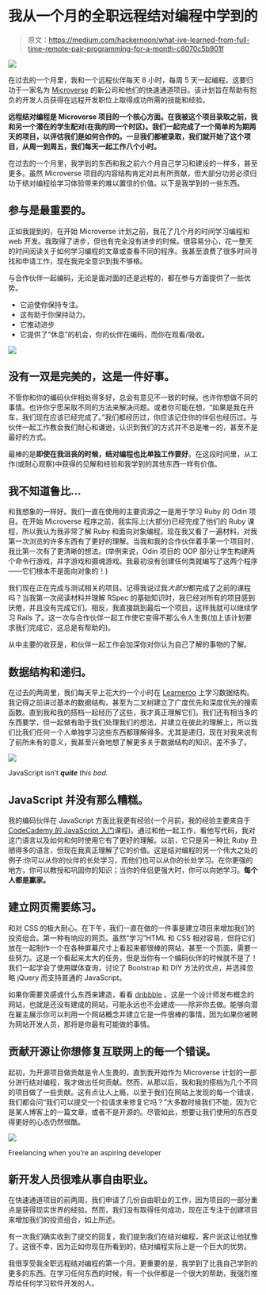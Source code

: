# 我从一个月的全职远程结对编程中学到的

> 原文：<https://medium.com/hackernoon/what-ive-learned-from-full-time-remote-pair-programming-for-a-month-c8070c5b901f>

![](img/1badcdbf597fb11132d06a654cd5e0d3.png)

在过去的一个月里，我和一个远程伙伴每天 8 小时，每周 5 天一起编程。这要归功于一家名为 [Microverse](https://www.microverse.org) 的新公司和他们的快速通道项目。该计划旨在帮助有抱负的开发人员获得在远程开发职位上取得成功所需的技能和经验。

**远程结对编程是 Microverse 项目的一个核心方面。在我被这个项目录取之前，我和另一个潜在的学生配对(在我的同一个时区)。我们一起完成了一个简单的为期两天的项目，以评估我们是如何合作的。一旦我们都被录取，我们就开始了这个项目，从周一到周五，我们每天一起工作八个小时。**

在过去的一个月里，我学到的东西和我之前六个月自己学习和建设的一样多，甚至更多。虽然 Microverse 项目的内容结构肯定对此有所贡献，但大部分功劳必须归功于结对编程给学习体验带来的难以置信的价值。以下是我学到的一些东西。

## 参与是最重要的。

正如我提到的，在开始 Microverse 计划之前，我花了几个月的时间学习编程和 web 开发。我取得了进步，但也有完全没有进步的时候。很容易分心，花一整天的时间阅读关于如何学习编程的文章或查看不同的程序。我甚至浪费了很多时间寻找和申请工作，现在我完全意识到我不够格。

与合作伙伴一起编码，无论是面对面的还是远程的，都在参与方面提供了一些优势。

*   它迫使你保持专注。
*   这有助于你保持动力。
*   它推动进步
*   它提供了“休息”的机会，你的伙伴在编码，而你在观看/吸收。

![](img/3292df00794638443188c60aacda0961.png)

## 没有一双是完美的，这是一件好事。

不管你和你的编码伙伴相处得多好，总会有意见不一致的时候。也许你想做不同的事情。也许你宁愿采取不同的方法来解决问题。或者你可能在想，“如果是我在开车，我们现在应该已经完成了。”我们都经历过，你应该记住你的伴侣也经历过。与伙伴一起工作教会我们耐心和谦逊，认识到我们的方式并不总是唯一的，甚至不是最好的方式。

最棒的是**即使在我沮丧的时候，结对编程也比单独工作要好**。在这段时间里，从工作(或耐心观察)中获得的见解和经验和我学到的其他东西一样有价值。

## 我不知道鲁比…

和我想象的一样好。我们一直在使用的主要资源之一是用于学习 Ruby 的 Odin 项目。在开始 Microverse 程序之前，我实际上(大部分)已经完成了他们的 Ruby 课程，所以我认为我非常了解 Ruby 和面向对象编程。现在我又看了一遍材料，对我第一次浏览的许多东西有了更好的理解。当我和我的合作伙伴着手第一个项目时，我比第一次有了更清晰的想法。(举例来说，Odin 项目的 OOP 部分让学生构建两个命令行游戏，井字游戏和摄魂游戏。我最初没有创建任何类就编写了这两个程序——它们根本不是面向对象的！)

我们现在正在完成与测试相关的项目。记得我说过我*大部分*都完成了之前的课程吗？当我第一次阅读材料并理解 RSpec 的基础知识时，我已经对所有的项目感到厌倦，并且没有完成它们。相反，我直接跳到最后一个项目，这样我就可以继续学习 Rails 了。这一次与合作伙伴一起工作使它变得不那么令人生畏(加上该计划要求我们完成它，这总是有帮助的)。

从中主要的收获是，和伙伴一起工作会加深你对你认为自己了解的事物的了解。

## 数据结构和递归。

在过去的两周里，我们每天早上花大约一个小时在 [Learneroo](https://www.learneroo.com) 上学习数据结构。我记得之前讲过基本的数据结构，甚至为二叉树建立了广度优先和深度优先的搜索函数。直到我和我的搭档一起经历了这些，我才真正理解它们。我们还有相当多的东西要学，但一起做有助于我们处理我们的想法，并建立在彼此的理解上，所以我们比我们任何一个人单独学习这些东西都理解得多。尤其是递归，现在对我来说有了前所未有的意义，我甚至兴奋地想了解更多关于数据结构的知识。差不多了。

![](img/8f4e6fcff4450da193da33b0670c82fb.png)

JavaScript isn’t ***quite*** *this bad.*

## JavaScript 并没有那么糟糕。

我的编码伙伴在 JavaScript 方面比我更有经验(一个月前，我的经验主要来自于 [CodeCademy 的 JavaScript 入门](https://www.codecademy.com/learn/introduction-to-javascript)课程)。通过和他一起工作，看他写代码，我对这门语言以及如何和何时使用它有了更好的理解。以前，它只是另一种比 Ruby 丑陋得多的语言，但现在我真正理解了它的价值。这是结对编程的另一个伟大之处的例子:你可以从你的伙伴的长处学习，而他们也可以从你的长处学习。在你更强的地方，你可以教授和巩固你的知识；当你的伴侣更强大时，你可以向她学习。**每个人都是赢家。**

## 建立网页需要练习。

和对 CSS 的极大耐心。在下午，我们一直在做的一件事是建立项目来增加我们的投资组合。第一种有响应的网页。虽然“学习”HTML 和 CSS 相对容易，但将它们放在一起制作一个在各种屏幕尺寸上看起来都很棒的网站，甚至一个页面，需要一些努力。这是一个看起来太大的任务，但是当你有一个编码伙伴的时候就不是了！我们一起学会了使用媒体查询，讨论了 Bootstrap 和 DIY 方法的优点，并选择忽略 jQuery 而支持普通的 JavaScript。

如果你需要灵感或什么东西来建造，看看 [dribbble](https://dribbble.com) 。这是一个设计师发布概念的网站，也就是还没有建成的网站，可能永远也不会建成——除非你去做。能够向潜在雇主展示你可以利用一个网站概念并建立它是一件很棒的事情，因为如果你被聘为网站开发人员，那将是你最有可能做的事情。

## 贡献开源让你想修复互联网上的每一个错误。

起初，为开源项目做贡献是令人生畏的，直到我开始作为 Microverse 计划的一部分进行结对编程，我才做出任何贡献。然而，从那以后，我和我的搭档为几个不同的项目做了一些贡献。这有点让人上瘾，以至于我们在网站上发现的每一个错误，我们都会问“我们可以提交一个拉请求来修复它吗？”大多数时候我们不能，因为它是某人博客上的一篇文章，或者不是开源的。尽管如此，想要让我们使用的东西变得更好的心态仍然很酷。

![](img/717e4633cd572109f927c6f3a01c2e02.png)

Freelancing when you’re an aspiring developer

## 新开发人员很难从事自由职业。

在快速通道项目的前两周，我们申请了几份自由职业的工作，因为项目的一部分重点是获得现实世界的经验。然而，我们没有取得任何成功，现在正专注于创建项目来增加我们的投资组合，如上所述。

有一次我们确实收到了提交的回复，我们提到我们在结对编程，客户说这让他犹豫了。这很不幸，因为正如你现在所看到的，结对编程实际上是一个巨大的优势。

我很享受我全职远程结对编程的第一个月。更重要的是，我学到了比我自己学到的更多的东西。在学习任何东西的时候，有一个伙伴都是一个很大的帮助，我强烈推荐给任何学习软件开发的人。